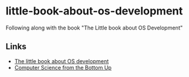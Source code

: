 # little-book-about-os-development
Following along with the book "The Little book about OS Development"

## Links
* [The little book about OS development](http://littleosbook.github.io/)
* [Computer Science from the Bottom Up](https://www.bottomupcs.com/)
